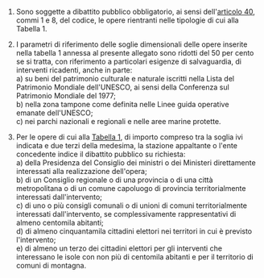 1.  Sono soggette a dibattito pubblico obbligatorio, ai sensi dell'[articolo 40](/index.html?article=articolo-40&version=1), commi 1 e 8, del codice, le opere rientranti nelle tipologie di cui alla Tabella 1. 

2.  I parametri di riferimento delle soglie dimensionali delle opere inserite nella tabella 1 annessa al presente allegato sono ridotti del 50 per cento se si tratta, con riferimento a particolari esigenze di salvaguardia, di interventi ricadenti, anche in parte: <br>a) su beni del patrimonio culturale e naturale iscritti nella Lista del Patrimonio Mondiale dell'UNESCO, ai sensi della Conferenza sul Patrimonio Mondiale del 1977; <br>b) nella zona tampone come definita nelle Linee guida operative emanate dell'UNESCO; <br>c) nei parchi nazionali e regionali e nelle aree marine protette.

3.  Per le opere di cui alla [Tabella 1](/index.html?article=allegato-1.6-tabella-1&version=1), di importo compreso tra la soglia ivi indicata e due terzi della medesima, la stazione appaltante o l'ente concedente indice il dibattito pubblico su richiesta: <br>a) della Presidenza del Consiglio dei ministri o dei Ministeri direttamente interessati alla realizzazione dell'opera; <br>b) di un Consiglio regionale o di una provincia o di una città metropolitana o di un comune capoluogo di provincia territorialmente interessati dall'intervento; <br>c) di uno o più consigli comunali o di unioni di comuni territorialmente interessati dall'intervento, se complessivamente rappresentativi di almeno centomila abitanti; <br>d) di almeno cinquantamila cittadini elettori nei territori in cui è previsto l'intervento; <br>e) di almeno un terzo dei cittadini elettori per gli interventi che interessano le isole con non più di centomila abitanti e per il territorio di comuni di montagna. 